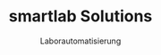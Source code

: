 ---
title: smartlab Solutions
subtitle: Laborautomatisierung
image: smartlab_solutions.jpg
align: left
contact: Felix Lenk
email: info(at)smartlab-solutions.de  
homepage: https://www.smartlab-solutions.de/
---